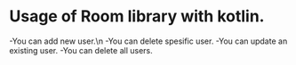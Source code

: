 # Usage of Room library with kotlin.

-You can add new user.\n
-You can delete spesific user.
-You can update an existing user.
-You can delete all users.

